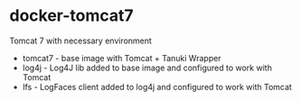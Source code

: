 # docker-tomcat7
Tomcat 7 with necessary environment

* tomcat7 - base image with Tomcat + Tanuki Wrapper
* log4j - Log4J lib added to base image and configured to work with Tomcat
* lfs - LogFaces client added to log4j and configured to work with Tomcat
